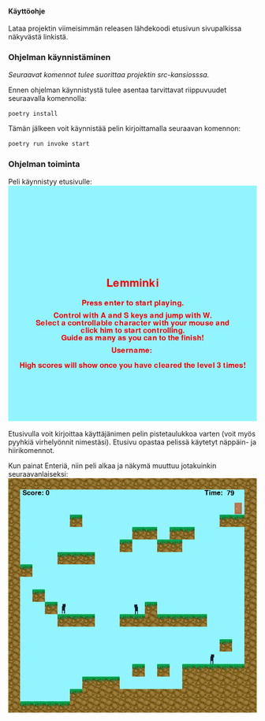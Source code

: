 #### Käyttöohje
Lataa projektin viimeisimmän releasen lähdekoodi etusivun sivupalkissa näkyvästä linkistä. 

### Ohjelman käynnistäminen
_Seuraavat komennot tulee suorittaa projektin src-kansiosssa._

Ennen ohjelman käynnistystä tulee asentaa tarvittavat riippuvuudet seuraavalla komennolla:
```bash
poetry install
```
Tämän jälkeen voit käynnistää pelin kirjoittamalla seuraavan komennon:
```bash
poetry run invoke start
```

### Ohjelman toiminta
Peli käynnistyy etusivulle:
![Etusivu](./images/aloitusruutu_real.JPG)

Etusivulla voit kirjoittaa käyttäjänimen pelin pistetaulukkoa varten (voit myös pyyhkiä virhelyönnit nimestäsi). Etusivu opastaa pelissä käytetyt näppäin- ja hiirikomennot. 

Kun painat Enteriä, niin peli alkaa ja näkymä muuttuu jotakuinkin seuraavanlaiseksi:
![Peliruutu](./images/peliruutu.png)
